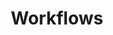 ---
type: docs
title: "Workflows"
linkTitle: "Workflows"
weight: 100
description: Create and run workflows for custom application logic or data flows across microservices. 
---
